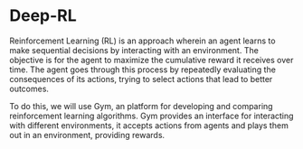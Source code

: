 # Deep-RL
Reinforcement Learning (RL) is an approach wherein an agent learns to make sequential decisions by interacting with an environment. The objective is for the agent to maximize the cumulative reward it receives over time.
The agent goes through this process by repeatedly evaluating the consequences of its actions, trying to select actions that lead to better outcomes.

To do this, we will use Gym, an platform for developing and comparing reinforcement learning algorithms. Gym provides an interface for interacting with different environments, it accepts actions from agents and plays them out in an environment, providing rewards.
